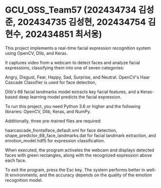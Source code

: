 # GCU_OSS_Team57 (202434734 김성준, 202434735 김성현, 202434754 김현수, 202434851 최서웅)
This project implements a real-time facial expression recognition system using OpenCV, Dlib, and Keras.

It captures video from a webcam to detect faces and analyze facial expressions, classifying them into one of seven categories:

Angry, Disgust, Fear, Happy, Sad, Surprise, and Neutral. OpenCV's Haar Cascade Classifier is used for face detection,

Dlib's 68 facial landmarks model extracts key facial features, and a Keras-based deep learning model predicts the facial expression.

To run this project, you need Python 3.6 or higher and the following libraries: OpenCV, Dlib, Keras, and NumPy.

Additionally, three pre-trained files are required:

haarcascade_frontalface_default.xml for face detection, shape_predictor_68_face_landmarks.dat for facial landmark extraction, and emotion_model.hdf5 for expression classification.

When executed, the program activates the webcam and displays detected faces with green rectangles, along with the recognized expression above each face. 

To exit the program, press the Esc key. The system performs better in well-lit environments, and the accuracy depends on the quality of the emotion recognition model.
